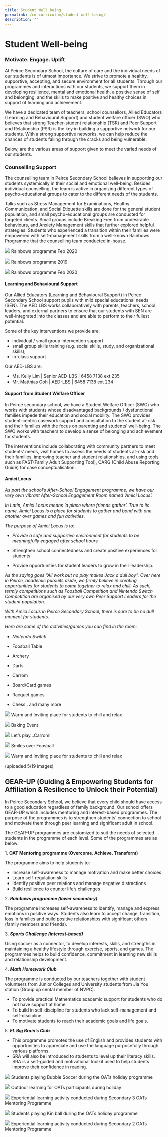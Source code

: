 ```yaml
---
title: Student Well being
permalink: /co-curriculum/student-well-being/
description: ""
---
```

# **Student Well-being**

### Motivate. Engage. Uplift

At Peirce Secondary School, the culture of care and the individual needs of our students is of utmost importance. We strive to promote a healthy, supportive, accepting, and secure environment for all students. Through our programmes and interactions with our students, we support them in developing resilience, mental and emotional health, a positive sense of self and belonging, and the skills to make positive and healthy choices in support of learning and achievement. 

We have a dedicated team of teachers, school counsellors, Allied Educators (Learning and Behavioural Support) and student welfare officer (SWO) who believes that strong Teacher-student relationship (TSR) and Peer Support and Relationship (PSR) is the key in building a supportive network for our students. With a strong supportive networks, we can help reduce the chances of students falling through the cracks and being vulnerable. 

Below, are the various areas of support given to meet the varied needs of our students.

### Counselling Support

The counselling team in Peirce Secondary School believes in supporting our students systemically in their social and emotional well-being. Besides individual counselling, the team is active in organizing different types of psycho-educational groups to cater to the different needs of the students.

Talks such as Stress Management for Examinations, Healthy Communication, and Social Etiquette skills are done for the general student population, and small psycho-educational groups are conducted for targeted clients. Small groups include Breaking Free from undesirable behaviours, and Anxiety Management skills that further explored helpful strategies. Students who experienced a transition within their families were empowered with self-management skills from a well-known Rainbows Programme that the counselling team conducted in-house.

![](/images/Rainbows-programme-2020-Jan.jpeg)
Rainbows programme Feb 2020

![](/images/Rainbows-programme-2019.jpg)
Rainbows programme 2019

![](/images/Rainbows-programme-2020-Jan_2.jpeg)
Rainbows programme Feb 2020


#### Learning and Behavioural Support

Our Allied Educators (Learning and Behavioural Support) in Peirce Secondary School support pupils with mild special educational needs (SEN). The AED LBS works collaboratively with parents, teachers, school leaders, and external partners to ensure that our students with SEN are well-integrated into the classes and are able to perform to their fullest potential. 

Some of the key interventions we provide are:

*   individual / small group intervention support 
*   small group skills training (e.g. social skills, study, and organizational skills);
*   in-class support

Our AED-LBS are:

*   Ms. Kelly Lim | Senior AED-LBS | 6458 7138 ext 235
*   Mr. Matthias Goh | AED-LBS | 6458 7138 ext 234

#### Support from Student Welfare Officer

In Peirce secondary school, we have a Student Welfare Officer (SWO) who works with students whose disadvantaged backgrounds / dysfunctional families impede their education and social mobility. The SWO provides student-centric casework support and consultation to the student at-risk and their families with the focus on parenting and students’ well-being. The SWO works with teachers to develop a sense of belonging and achievement for students. 

The interventions include collaborating with community partners to meet students’ needs, visit homes to assess the needs of students at-risk and their families, improving teacher and student relationships, and using tools such as FAST(Family Adult Supporting Tool), CARG (Child Abuse Reporting Guide) for case conceptualisation.

#### Amici Locus

_As part the school’s After-School Engagement programme, we have our very own vibrant After-School Engagement Room named ‘Amici Locus’._ 

_In Latin, Amici Locus means ‘a place where friends gather’. True to its name, Amici Locus is a place for students to gather and bond with one another over games and fun activities._ 

_The purpose of Amici Locus is to:_

*   _Provide a safe and supportive environment for students to be meaningfully engaged after school hours_

*   Strengthen school connectedness and create positive experiences for students

*   Provide opportunities for student leaders to grow in their leadership.

_As the saying goes “All work but no play makes Jack a dull boy”. Over here in Peirce, academic pursuits aside, we firmly believe in creating opportunities for students to come together to relax and chill. As such, termly competitions such as Foosball Competition and Nintendo Switch Competition are organised by our very own Peer Support Leaders for the student population._ 

_With Amici Locus in Peirce Secondary School, there is sure to be no dull moment for students._ 

_Here are some of the activities/games you can find in the room:_

*   _Nintendo Switch_

*   Foosball Table

*   Archery

*   Darts

*   Carrom

*   Board/Card games

*   Racquet games
*   Chess.. and many more


![](/images/Photo-3-12.jpg)
Warm and Inviting place for students to chill and relax

![](/images/Photo-12-5.jpg)
Baking Event

![](/images/Photo-7-7.jpg)
Let’s play…Carrom!

![](/images/Photo-6-7.jpg)
Smiles over Foosball

![](/images/PHoto-2-12.jpg)
Warm and Inviting place for students to chill and relax

(uploaded 5/19 images)

## GEAR-UP (Guiding & Empowering Students for Affiliation & Resilience to Unlock their Potential)

In Peirce Secondary School, we believe that every child should have access to a good education regardless of family background. Our school offers GEAR-UP which includes mentoring and interest-based programmes. The purpose of the programmes is to strengthen students’ connection to school and motivate them through peer learning and significant adult in school. 

The GEAR-UP programmes are customized to suit the needs of selected students in the programme of each level. Some of the programmes are as below: 

1\.  **OAT Mentoring programme (Overcome. Achieve. Transform)**

The programme aims to help students to: 

*   Increase self-awareness to manage motivation and make better choices 
*   Learn self-regulation skills
*   Identify positive peer relations and manage negative distractions
*   Build resilience to counter life’s challenges

2\.  **_Rainbows programme (lower secondary)_**

The programme increases self-awareness to identify, manage and express emotions in positive ways. Students also learn to accept change, transition, loss in families and build positive relationships with significant others (family members and friends).

3\.  **_Sports Challenge (interest-based)_** 

Using soccer as a connector, to develop interests, skills, and strengths in maintaining a healthy lifestyle through exercise, sports, and games. The programmes helps to build confidence, commitment in learning new skills and relationship development.

4\.  **_Math Homework Club_** 

The programme is conducted by our teachers together with student volunteers from Junior Colleges and University students from Jia You station (Group up cental member of NVPC). 

*   To provide practical Mathematics academic support for students who do not have support at home. 
*   To build in self-discipline for students who lack self-management and self-discipline. 
*   To motivate students to reach their academic goals and life goals. 

5\.  **_EL Big Brain’s Club_**  

*   This programme promotes the use of English and provides students with opportunities to appreciate and use the language purposefully through various platforms. 
*   SRA will also be introduced to students to level up their literacy skills. SRA is a self-guided and motivational toolkit used to help students improve their confidence in reading.

![](/images/Photo-10-OATs-Holiday-programme-Bubble-Soccer-ASE-scaled.jpg)
Students playing Bubble Soccer during the OATs holiday programme

![](/images/Photo-9-Outdoor-learning-for-OATs-participants-during-holiday.jpg)
Outdoor learning for OATs participants during holiday

![](/images/Photo-8-OATs-Mentoring-programme-S3-scaled.jpg)
Experiential learning activity conducted during Secondary 3 OATs Mentoring Programme

![](/images/Photo-6-OATs-Mentoring-programme-S2-scaled.jpg)
Students playing Kin ball during the OATs holiday programme

![](/images/Photo-7-OATs-Holiday-programme.jpg)
Experiential learning activity conducted during Secondary 2 OATs Mentoring Programme
